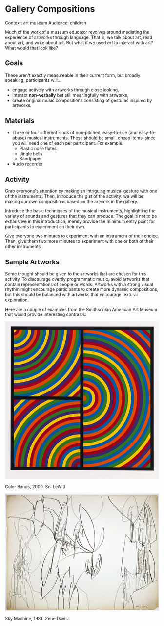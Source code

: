 # Gallery Compositions

Context: art museum
Audience: children

Much of the work of a museum educator revolves around mediating the experience of artworks through language. That is, we talk about art, read about art, and write about art. But what if we used *art* to interact with art? What would that look like?

## Goals

These aren't exactly measureable in their current form, but broadly speaking, participants will…

* engage actively with artworks through close looking,
* interact **non-verbally** but still meaningfully with artworks,
* create original music compositions consisting of gestures inspired by artworks.

## Materials

* Three or four different kinds of non-pitched, easy-to-use (and easy-to-abuse) musical instruments. These should be small, cheap items, since you will need one of each per participant. For example:
    * Plastic nose flutes
    * Jingle bells
    * Sandpaper
* Audio recorder

## Activity

Grab everyone's attention by making an intriguing musical gesture with one of the instruments. Then, introduce the gist of the activity: we will be making our own compositions based on the artwork in the gallery.

Introduce the basic techniques of the musical instruments, highlighting the variety of sounds and gestures that they can produce. The goal is not to be exhaustive in this introduction; merely provide the minimum entry point for participants to experiment on their own.

Give everyone two minutes to experiment with an instrument of their choice. Then, give them two more minutes to experiment with one or both of their other instruments.


## Sample Artworks

Some thought should be given to the artworks that are chosen for this activity. To discourage overtly programmatic music, avoid artworks that contain representations of people or words. Artworks with a strong visual rhythm might encourage participants to create more dynamic compositions, but this should be balanced with artworks that encourage textural exploration.

Here are a couple of examples from the Smithsonian American Art Museum that would provide interesting contrasts:

![LeWitt](images/lewitt.jpg)

Color Bands, 2000. Sol LeWitt. 

![Davis](images/davis.jpg)

Sky Machine, 1981. Gene Davis.

